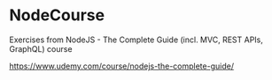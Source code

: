 # NodeCourse
Exercises from NodeJS - The Complete Guide (incl. MVC, REST APIs, GraphQL) course

https://www.udemy.com/course/nodejs-the-complete-guide/
